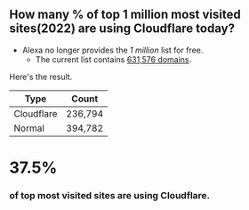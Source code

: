 ## How many % of top 1 million most visited sites(2022) are using Cloudflare today?


- Alexa no longer provides the _1 million_ list for free.
  - The current list contains [631,576 domains](http://s3.amazonaws.com/alexa-static/top-1m.csv.zip).


Here's the result.


| Type | Count |
| --- | --- | 
| Cloudflare | 236,794 |
| Normal | 394,782 |


# 37.5%
### of top most visited sites are using Cloudflare.
